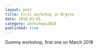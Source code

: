```yaml
---
layout: post
title: First workshop in Órgiva
date: 2018-03-01
category: workshops2018
published: true
---
```


Dummy workshop, first one on March 2018